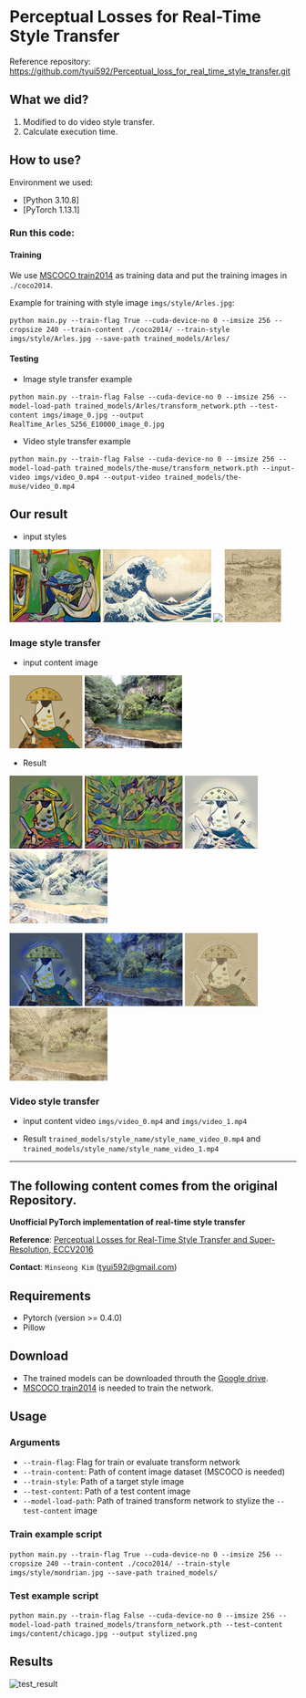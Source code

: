 # Perceptual Losses for Real-Time Style Transfer

Reference repository: https://github.com/tyui592/Perceptual_loss_for_real_time_style_transfer.git

## What we did?
1. Modified to do video style transfer.
2. Calculate execution time.

## How to use?

Environment we used:
- [Python 3.10.8]
- [PyTorch 1.13.1]

### Run this code:

#### Training

We use [MSCOCO train2014](http://cocodataset.org/#download) as training data and put the training images in `./coco2014`.

Example for training with style image `imgs/style/Arles.jpg`:
```
python main.py --train-flag True --cuda-device-no 0 --imsize 256 --cropsize 240 --train-content ./coco2014/ --train-style imgs/style/Arles.jpg --save-path trained_models/Arles/
```

#### Testing
- Image style transfer example

```
python main.py --train-flag False --cuda-device-no 0 --imsize 256 --model-load-path trained_models/Arles/transform_network.pth --test-content imgs/image_0.jpg --output RealTime_Arles_S256_E10000_image_0.jpg
```
- Video style transfer example

```
python main.py --train-flag False --cuda-device-no 0 --imsize 256 --model-load-path trained_models/the-muse/transform_network.pth --input-video imgs/video_0.mp4 --output-video trained_models/the-muse/video_0.mp4
```

## Our result

- input styles

<img src ="imgs\style\the-muse.jpg" height="128px" /> <img src ="imgs\style\Under-the-Wave-off-Kanagawa.jpg" height="128px" /> <img src ="imgs\style\starry_night.jpg" height="128px" /> <img src ="imgs\style\Arles.jpg" height="128px" />

### Image style transfer
- input content image

<img src ="imgs\image_0.jpg" height="128px"/> <img src ="imgs\image_1.jpg" height="128px"/>

- Result

<img src ="Result\RealTime_the-muse_S256_E10000_chicken.jpg" height="128px" /> <img src ="Result\RealTime_the-muse_S256_E10000_image_1.png" height="128px" /> <img src ="Result\RealTime_wave_S256_E10000_chicken.jpg" height="128px" /> <img src ="Result\RealTime_wave_S256_E10000_image_1.png" height="128px" /> 

<img src ="Result\RealTime_night_S256_E10000_chicken.jpg" height="128px" /> <img src ="Result\RealTime_night_S256_E10000_image_1.jpg" height="128px" /> <img src ="Result\RealTime_Arles_S256_E10000_image_0.jpg" height="128px" /> <img src ="Result\RealTime_Arles_S256_E10000_image_1.jpg" height="128px" /> 

### Video style transfer
- input content video
`imgs/video_0.mp4` and `imgs/video_1.mp4`

- Result
`trained_models/style_name/style_name_video_0.mp4` and `trained_models/style_name/style_name_video_1.mp4`
---

## The following content comes from the original Repository.
<!-- --- -->
**Unofficial PyTorch implementation of real-time style transfer**

**Reference**: [Perceptual Losses for Real-Time Style Transfer and Super-Resolution, ECCV2016](https://arxiv.org/abs/1603.08155)

**Contact**: `Minseong Kim` (tyui592@gmail.com)

Requirements
--
* Pytorch (version >= 0.4.0)
* Pillow

Download
--
* The trained models can be downloaded throuth the [Google drive](https://drive.google.com/drive/folders/1_FjrtNgVGgstMFRIY6K_Fp3w1K96Zpn5?usp=sharing).
* [MSCOCO train2014](http://cocodataset.org/#download) is needed to train the network.

Usage
--

### Arguments

* `--train-flag`: Flag for train or evaluate transform network
* `--train-content`: Path of content image dataset (MSCOCO is needed)
* `--train-style`: Path of a target style image 
* `--test-content`: Path of a test content image
* `--model-load-path`: Path of trained transform network to stylize the `--test-content` image

### Train example script

```
python main.py --train-flag True --cuda-device-no 0 --imsize 256 --cropsize 240 --train-content ./coco2014/ --train-style imgs/style/mondrian.jpg --save-path trained_models/
```

### Test example script

```
python main.py --train-flag False --cuda-device-no 0 --imsize 256 --model-load-path trained_models/transform_network.pth --test-content imgs/content/chicago.jpg --output stylized.png
```

Results
--


![test_result](https://github.com/tyui592/Perceptual_loss_for_real_time_style_transfer/blob/master/imgs/figure1.png)

